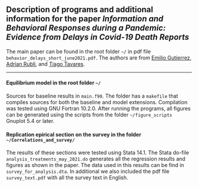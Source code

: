 ## Description of programs and additional information for the paper *Information and Behavioral Responses during a Pandemic: Evidence from Delays in Covid-19 Death Reports*

The main paper can be found in the root folder `~/` in pdf file `behavior_delays_short_june2021.pdf`. The authors are from [Emilio Gutierrez](https://www.emiliogutierrez.net), [Adrian Rubli](https://www.adrianrubli.com), and [Tiago Tavares](http://tgstavares.com/).

---

#### Equilibrium model in the root folder `~/`

Sources for baseline results in `main.f90`. The folder has a `makefile` that compiles sources for both the baseline and model extensions. Compilation was tested using GNU Fortran 10.2.0. After running the programs, all figures can be generated using the scripts from the folder
`~/figure_scripts` Gnuplot 5.4 or later.

#### Replication epirical section on the survey in the folder `~/Correlations_and_survey/`

The results of these sections were tested using Stata 14.1. The Stata do-file `analysis_treatments_may_2021.do` generates all the regression results and figures as shown in the paper. The data used in this results can be find in `survey_for_analysis.dta`. 
In additional we also included the pdf file `survey_text.pdf` with all the survey text in English.





